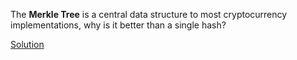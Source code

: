 The **Merkle Tree** is a central data structure to most cryptocurrency implementations, why is it better than a single hash?

[Solution]()

